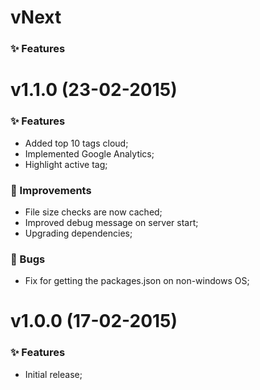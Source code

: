 # vNext

### :sparkles: Features


# v1.1.0 (23-02-2015)

### :sparkles: Features

* Added top 10 tags cloud;
* Implemented Google Analytics;
* Highlight active tag;

### :racehorse: Improvements

* File size checks are now cached;
* Improved debug message on server start;
* Upgrading dependencies;

### :bug: Bugs

* Fix for getting the packages.json on non-windows OS;


# v1.0.0 (17-02-2015)

### :sparkles: Features

* Initial release;
